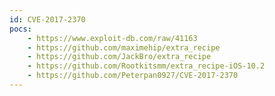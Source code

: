 ```yaml
---
id: CVE-2017-2370
pocs: 
    - https://www.exploit-db.com/raw/41163
    - https://github.com/maximehip/extra_recipe
    - https://github.com/JackBro/extra_recipe
    - https://github.com/Rootkitsmm/extra_recipe-iOS-10.2
    - https://github.com/Peterpan0927/CVE-2017-2370
---
```

